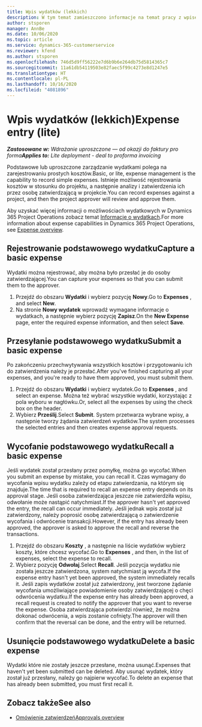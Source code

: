 ```yaml
---
title: Wpis wydatków (lekkich)
description: W tym temat zamieszczono informacje na temat pracy z wpisem wydatków w ramach wdrożenia w wersji uproszczonej.
author: stsporen
manager: AnnBe
ms.date: 10/06/2020
ms.topic: article
ms.service: dynamics-365-customerservice
ms.reviewer: kfend
ms.author: stsporen
ms.openlocfilehash: 746d5d9ff56222e7d6b9b6e264db75d5814365c7
ms.sourcegitcommit: 11a61db54119503e82faec5f99c4273e8d1247e5
ms.translationtype: HT
ms.contentlocale: pl-PL
ms.lasthandoff: 10/16/2020
ms.locfileid: "4081896"
---
```

# <a name="expense-entry-lite"></a><span data-ttu-id="f7881-103">Wpis wydatków (lekkich)</span><span class="sxs-lookup"><span data-stu-id="f7881-103">Expense entry (lite)</span></span>

<span data-ttu-id="f7881-104">_**Zastosowane w:** Wdrażanie uproszczone — od okazji do faktury pro forma_</span><span class="sxs-lookup"><span data-stu-id="f7881-104">_**Applies to:** Lite deployment - deal to proforma invoicing_</span></span>

<span data-ttu-id="f7881-105">Podstawowe lub uproszczone zarządzanie wydatkami polega na zarejestrowaniu prostych kosztów.</span><span class="sxs-lookup"><span data-stu-id="f7881-105">Basic, or lite, expense management is the capability to record simple expenses.</span></span> <span data-ttu-id="f7881-106">Istnieje możliwość rejestrowania kosztów w stosunku do projektu, a następnie analizy i zatwierdzenia ich przez osobę zatwierdzającą w projekcie.</span><span class="sxs-lookup"><span data-stu-id="f7881-106">You can record expenses against a project, and then the project approver will review and approve them.</span></span>

<span data-ttu-id="f7881-107">Aby uzyskać więcej informacji o możliwościach wydatkowych w Dynamics 365 Project Operations zobacz temat [Informacje o wydatkach](expense-overview.md).</span><span class="sxs-lookup"><span data-stu-id="f7881-107">For more information about expense capabilities in Dynamics 365 Project Operations, see [Expense overview](expense-overview.md).</span></span>

## <a name="capture-a-basic-expense"></a><span data-ttu-id="f7881-108">Rejestrowanie podstawowego wydatku</span><span class="sxs-lookup"><span data-stu-id="f7881-108">Capture a basic expense</span></span>

<span data-ttu-id="f7881-109">Wydatki można rejestrować, aby można było przesłać je do osoby zatwierdzającej.</span><span class="sxs-lookup"><span data-stu-id="f7881-109">You can capture your expenses so that you can submit them to the approver.</span></span>

1. <span data-ttu-id="f7881-110">Przejdź do obszaru **Wydatki** i wybierz pozycję **Nowy**.</span><span class="sxs-lookup"><span data-stu-id="f7881-110">Go to **Expenses** , and select **New**.</span></span>
2. <span data-ttu-id="f7881-111">Na stronie **Nowy wydatek** wprowadź wymagane informacje o wydatkach, a następnie wybierz pozycję **Zapisz**.</span><span class="sxs-lookup"><span data-stu-id="f7881-111">On the **New Expense** page, enter the required expense information, and then select **Save**.</span></span>

## <a name="submit-a-basic-expense"></a><span data-ttu-id="f7881-112">Przesyłanie podstawowego wydatku</span><span class="sxs-lookup"><span data-stu-id="f7881-112">Submit a basic expense</span></span>

<span data-ttu-id="f7881-113">Po zakończeniu przechwytywania wszystkich kosztów i przygotowaniu ich do zatwierdzenia należy je przesłać.</span><span class="sxs-lookup"><span data-stu-id="f7881-113">After you've finished capturing all your expenses, and you're ready to have them approved, you must submit them.</span></span>

1. <span data-ttu-id="f7881-114">Przejdź do obszaru **Wydatki** i wybierz wydatek.</span><span class="sxs-lookup"><span data-stu-id="f7881-114">Go to **Expenses** , and select an expense.</span></span> <span data-ttu-id="f7881-115">Można też wybrać wszystkie wydatki, korzystając z pola wyboru w nagłówku.</span><span class="sxs-lookup"><span data-stu-id="f7881-115">Or, select all the expenses by using the check box on the header.</span></span>
2. <span data-ttu-id="f7881-116">Wybierz **Prześlij**.</span><span class="sxs-lookup"><span data-stu-id="f7881-116">Select **Submit**.</span></span> <span data-ttu-id="f7881-117">System przetwarza wybrane wpisy, a następnie tworzy żądania zatwierdzeń wydatków.</span><span class="sxs-lookup"><span data-stu-id="f7881-117">The system processes the selected entries and then creates expense approval requests.</span></span>

## <a name="recall-a-basic-expense"></a><span data-ttu-id="f7881-118">Wycofanie podstawowego wydatku</span><span class="sxs-lookup"><span data-stu-id="f7881-118">Recall a basic expense</span></span>

<span data-ttu-id="f7881-119">Jeśli wydatek został przesłany przez pomyłkę, można go wycofać.</span><span class="sxs-lookup"><span data-stu-id="f7881-119">When you submit an expense by mistake, you can recall it.</span></span> <span data-ttu-id="f7881-120">Czas wymagany do wycofania wpisu wydatku zależy od etapu zatwierdzania, na którym się znajduje.</span><span class="sxs-lookup"><span data-stu-id="f7881-120">The time that is required to recall an expense entry depends on its approval stage.</span></span>  <span data-ttu-id="f7881-121">Jeśli osoba zatwierdzająca jeszcze nie zatwierdziła wpisu, odwołanie może nastąpić natychmiast.</span><span class="sxs-lookup"><span data-stu-id="f7881-121">If the approver hasn't yet approved the entry, the recall can occur immediately.</span></span> <span data-ttu-id="f7881-122">Jeśli jednak wpis został już zatwierdzony, należy poprosić osobę zatwierdzającą o zatwierdzenie wycofania i odwrócenie transakcji.</span><span class="sxs-lookup"><span data-stu-id="f7881-122">However, if the entry has already been approved, the approver is asked to approve the recall and reverse the transactions.</span></span>

1. <span data-ttu-id="f7881-123">Przejdź do obszaru **Koszty** , a następnie na liście wydatków wybierz koszty, które chcesz wycofać.</span><span class="sxs-lookup"><span data-stu-id="f7881-123">Go to **Expenses** , and then, in the list of expenses, select the expense to recall.</span></span>
2. <span data-ttu-id="f7881-124">Wybierz pozycję **Odwołaj**.</span><span class="sxs-lookup"><span data-stu-id="f7881-124">Select **Recall**.</span></span> <span data-ttu-id="f7881-125">Jeśli pozycja wydatku nie została jeszcze zatwierdzona, system natychmiast ją wycofa.</span><span class="sxs-lookup"><span data-stu-id="f7881-125">If the expense entry hasn't yet been approved, the system immediately recalls it.</span></span> <span data-ttu-id="f7881-126">Jeśli zapis wydatków został już zatwierdzony, jest tworzone żądanie wycofania umożliwiające powiadomienie osoby zatwierdzającej o chęci odwrócenia wydatku.</span><span class="sxs-lookup"><span data-stu-id="f7881-126">If the expense entry has already been approved, a recall request is created to notify the approver that you want to reverse the expense.</span></span> <span data-ttu-id="f7881-127">Osoba zatwierdzająca potwierdzi również, że można dokonać odwrócenia, a wpis zostanie cofnięty.</span><span class="sxs-lookup"><span data-stu-id="f7881-127">The approver will then confirm that the reversal can be done, and the entry will be returned.</span></span>

## <a name="delete-a-basic-expense"></a><span data-ttu-id="f7881-128">Usunięcie podstawowego wydatku</span><span class="sxs-lookup"><span data-stu-id="f7881-128">Delete a basic expense</span></span>

<span data-ttu-id="f7881-129">Wydatki które nie zostały jeszcze przesłane, można usunąć.</span><span class="sxs-lookup"><span data-stu-id="f7881-129">Expenses that haven't yet been submitted can be deleted.</span></span> <span data-ttu-id="f7881-130">Aby usunąć wydatek, który został już przesłany, należy go najpierw wycofać.</span><span class="sxs-lookup"><span data-stu-id="f7881-130">To delete an expense that has already been submitted, you must first recall it.</span></span>

## <a name="see-also"></a><span data-ttu-id="f7881-131">Zobacz także</span><span class="sxs-lookup"><span data-stu-id="f7881-131">See also</span></span>

- [<span data-ttu-id="f7881-132">Omówienie zatwierdzeń</span><span class="sxs-lookup"><span data-stu-id="f7881-132">Approvals overview</span></span>](../approvals/approvals-overview.md)
